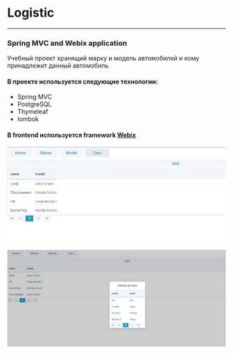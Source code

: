 # Logistic

--------------------------

### Spring MVC and Webix application 

Учебный проект хранящий марку и модель автомобилей и кому принадлежит
данный автомобиль

#### В проекте используется следующие технологии:
* Spring MVC
* PostgreSQL
* Thymeleaf
* lombok

#### В frontend используется framework  [Webix](https://webix.com/)

![image info](uploads/logistic.png)
![image info](uploads/logistic2.png)